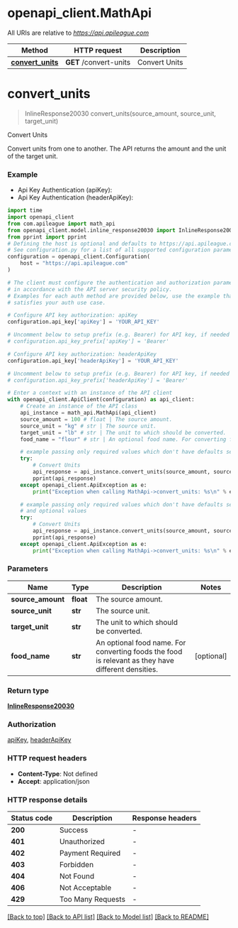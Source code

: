 # openapi_client.MathApi

All URIs are relative to *https://api.apileague.com*

Method | HTTP request | Description
------------- | ------------- | -------------
[**convert_units**](MathApi.md#convert_units) | **GET** /convert-units | Convert Units


# **convert_units**
> InlineResponse20030 convert_units(source_amount, source_unit, target_unit)

Convert Units

Convert units from one to another. The API returns the amount and the unit of the target unit.

### Example

* Api Key Authentication (apiKey):
* Api Key Authentication (headerApiKey):

```python
import time
import openapi_client
from com.apileague import math_api
from openapi_client.model.inline_response20030 import InlineResponse20030
from pprint import pprint
# Defining the host is optional and defaults to https://api.apileague.com
# See configuration.py for a list of all supported configuration parameters.
configuration = openapi_client.Configuration(
    host = "https://api.apileague.com"
)

# The client must configure the authentication and authorization parameters
# in accordance with the API server security policy.
# Examples for each auth method are provided below, use the example that
# satisfies your auth use case.

# Configure API key authorization: apiKey
configuration.api_key['apiKey'] = 'YOUR_API_KEY'

# Uncomment below to setup prefix (e.g. Bearer) for API key, if needed
# configuration.api_key_prefix['apiKey'] = 'Bearer'

# Configure API key authorization: headerApiKey
configuration.api_key['headerApiKey'] = 'YOUR_API_KEY'

# Uncomment below to setup prefix (e.g. Bearer) for API key, if needed
# configuration.api_key_prefix['headerApiKey'] = 'Bearer'

# Enter a context with an instance of the API client
with openapi_client.ApiClient(configuration) as api_client:
    # Create an instance of the API class
    api_instance = math_api.MathApi(api_client)
    source_amount = 100 # float | The source amount.
    source_unit = "kg" # str | The source unit.
    target_unit = "lb" # str | The unit to which should be converted.
    food_name = "flour" # str | An optional food name. For converting foods the food is relevant as they have different densities. (optional)

    # example passing only required values which don't have defaults set
    try:
        # Convert Units
        api_response = api_instance.convert_units(source_amount, source_unit, target_unit)
        pprint(api_response)
    except openapi_client.ApiException as e:
        print("Exception when calling MathApi->convert_units: %s\n" % e)

    # example passing only required values which don't have defaults set
    # and optional values
    try:
        # Convert Units
        api_response = api_instance.convert_units(source_amount, source_unit, target_unit, food_name=food_name)
        pprint(api_response)
    except openapi_client.ApiException as e:
        print("Exception when calling MathApi->convert_units: %s\n" % e)
```


### Parameters

Name | Type | Description  | Notes
------------- | ------------- | ------------- | -------------
 **source_amount** | **float**| The source amount. |
 **source_unit** | **str**| The source unit. |
 **target_unit** | **str**| The unit to which should be converted. |
 **food_name** | **str**| An optional food name. For converting foods the food is relevant as they have different densities. | [optional]

### Return type

[**InlineResponse20030**](InlineResponse20030.md)

### Authorization

[apiKey](../README.md#apiKey), [headerApiKey](../README.md#headerApiKey)

### HTTP request headers

 - **Content-Type**: Not defined
 - **Accept**: application/json


### HTTP response details

| Status code | Description | Response headers |
|-------------|-------------|------------------|
**200** | Success |  -  |
**401** | Unauthorized |  -  |
**402** | Payment Required |  -  |
**403** | Forbidden |  -  |
**404** | Not Found |  -  |
**406** | Not Acceptable |  -  |
**429** | Too Many Requests |  -  |

[[Back to top]](#) [[Back to API list]](../README.md#documentation-for-api-endpoints) [[Back to Model list]](../README.md#documentation-for-models) [[Back to README]](../README.md)

